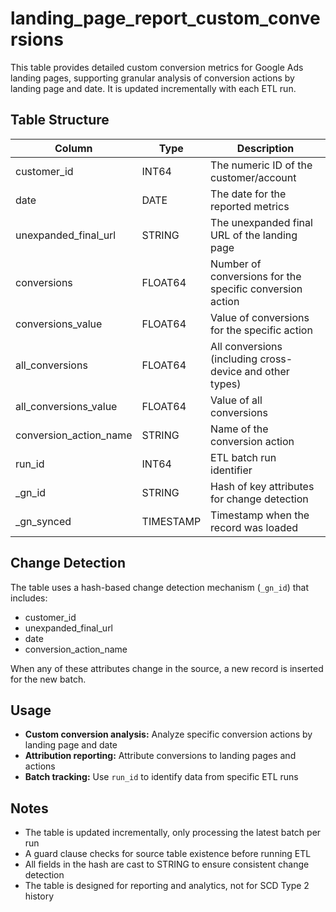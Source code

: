 # landing_page_report_custom_conversions

This table provides detailed custom conversion metrics for Google Ads landing pages, supporting granular analysis of conversion actions by landing page and date. It is updated incrementally with each ETL run.

## Table Structure

| Column                  | Type      | Description                                                        |
|-------------------------|-----------|--------------------------------------------------------------------|
| customer_id             | INT64     | The numeric ID of the customer/account                             |
| date                    | DATE      | The date for the reported metrics                                  |
| unexpanded_final_url    | STRING    | The unexpanded final URL of the landing page                       |
| conversions             | FLOAT64   | Number of conversions for the specific conversion action           |
| conversions_value       | FLOAT64   | Value of conversions for the specific action                       |
| all_conversions         | FLOAT64   | All conversions (including cross-device and other types)           |
| all_conversions_value   | FLOAT64   | Value of all conversions                                           |
| conversion_action_name  | STRING    | Name of the conversion action                                      |
| run_id                  | INT64     | ETL batch run identifier                                           |
| _gn_id                  | STRING    | Hash of key attributes for change detection                        |
| _gn_synced              | TIMESTAMP | Timestamp when the record was loaded                               |

## Change Detection

The table uses a hash-based change detection mechanism (`_gn_id`) that includes:
- customer_id
- unexpanded_final_url
- date
- conversion_action_name

When any of these attributes change in the source, a new record is inserted for the new batch.

## Usage

- **Custom conversion analysis:** Analyze specific conversion actions by landing page and date
- **Attribution reporting:** Attribute conversions to landing pages and actions
- **Batch tracking:** Use `run_id` to identify data from specific ETL runs

## Notes

- The table is updated incrementally, only processing the latest batch per run
- A guard clause checks for source table existence before running ETL
- All fields in the hash are cast to STRING to ensure consistent change detection
- The table is designed for reporting and analytics, not for SCD Type 2 history 